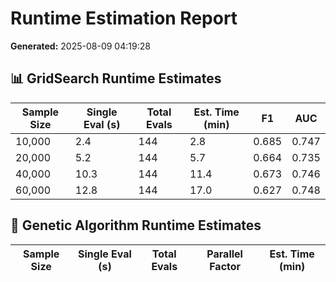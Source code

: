 # Runtime Estimation Report

**Generated:** 2025-08-09 04:19:28

## 📊 GridSearch Runtime Estimates

| Sample Size | Single Eval (s) | Total Evals | Est. Time (min) | F1 | AUC |
|-------------|-----------------|-------------|-----------------|-------|-----|
| 10,000 | 2.4 | 144 | 2.8 | 0.685 | 0.747 |
| 20,000 | 5.2 | 144 | 5.7 | 0.664 | 0.735 |
| 40,000 | 10.3 | 144 | 11.4 | 0.673 | 0.746 |
| 60,000 | 12.8 | 144 | 17.0 | 0.627 | 0.748 |

## 🧬 Genetic Algorithm Runtime Estimates

| Sample Size | Single Eval (s) | Total Evals | Parallel Factor | Est. Time (min) |
|-------------|-----------------|-------------|-----------------|----------------|
